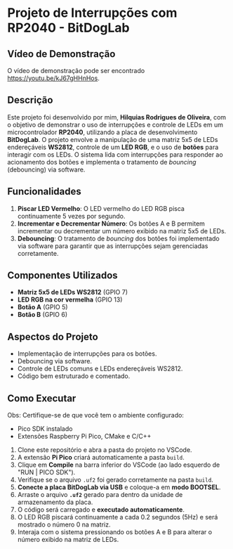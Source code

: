 # Projeto de Interrupções com RP2040 - BitDogLab

## Vídeo de Demonstração

O vídeo de demonstração pode ser encontrado https://youtu.be/kJ67gHHnHos.

## Descrição

Este projeto foi desenvolvido por mim, **Hilquias Rodrigues de Oliveira**, com o objetivo de demonstrar o uso de interrupções e controle de LEDs em um microcontrolador **RP2040**, utilizando a placa de desenvolvimento **BitDogLab**. O projeto envolve a manipulação de uma matriz 5x5 de LEDs endereçáveis **WS2812**, controle de um **LED RGB**, e o uso de **botões** para interagir com os LEDs. O sistema lida com interrupções para responder ao acionamento dos botões e implementa o tratamento de *bouncing* (debouncing) via software.

## Funcionalidades

1. **Piscar LED Vermelho**: O LED vermelho do LED RGB pisca continuamente 5 vezes por segundo.
2. **Incrementar e Decrementar Número**: Os botões A e B permitem incrementar ou decrementar um número exibido na matriz 5x5 de LEDs.
3. **Debouncing**: O tratamento de *bouncing* dos botões foi implementado via software para garantir que as interrupções sejam gerenciadas corretamente.

## Componentes Utilizados

- **Matriz 5x5 de LEDs WS2812** (GPIO 7)
- **LED RGB na cor vermelha** (GPIO 13)
- **Botão A** (GPIO 5)
- **Botão B** (GPIO 6)

## Aspectos do Projeto

- Implementação de interrupções para os botões.
- Debouncing via software.
- Controle de LEDs comuns e LEDs endereçáveis WS2812.
- Código bem estruturado e comentado.

## Como Executar

Obs: Certifique-se de que você tem o ambiente configurado: 
- Pico SDK instalado
- Extensões Raspberry Pi Pico, CMake e C/C++
  
1. Clone este repositório e abra a pasta do projeto no VSCode.  
2. A extensão **Pi Pico** criará automaticamente a pasta `build`.  
3. Clique em **Compile** na barra inferior do VSCode (ao lado esquerdo de "RUN | PICO SDK").  
4. Verifique se o arquivo `.uf2` foi gerado corretamente na pasta `build`.  
5. **Conecte a placa BitDogLab via USB** e coloque-a em **modo BOOTSEL**. 
6. Arraste o arquivo **`.uf2`** gerado para dentro da unidade de armazenamento da placa.  
7. O código será carregado e **executado automaticamente**.  
8. O LED RGB piscará continuamente a cada 0.2 segundos (5Hz) e será mostrado o número 0 na matriz.
9. Interaja com o sistema pressionando os botões A e B para alterar o número exibido na matriz de LEDs.
